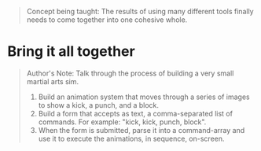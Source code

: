 > Concept being taught: The results of using many different tools finally needs to come together into one cohesive whole.

# Bring it all together

> Author's Note: Talk through the process of building a very small martial arts sim.
>
> 1. Build an animation system that moves through a series of images to show a kick, a punch, and a block.
> 2. Build a form that accepts as text, a comma-separated list of commands. For example: "kick, kick, punch, block".
> 3. When the form is submitted, parse it into a command-array and use it to execute the animations, in sequence, on-screen.
